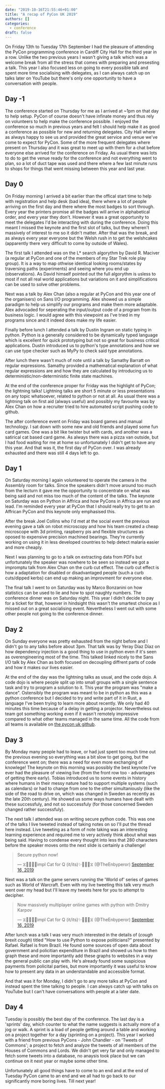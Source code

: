 ```yaml
---
date: "2019-10-16T21:55:46+01:00"
title: "A recap of PyCon UK 2019"
authors: []
categories:
  - conference
draft: false
---
```


On Friday 13th to Tuesday 17th September I had the pleasure of attending the PyCon programming conference in Cardiff City Hall for the third year in a row. Unlike the two previous years I 
wasn't giving a talk which was a welcome break from all the stress that comes with preparing and presesting a talk. This year I also focused less on going to every possible talk and spent 
more time socialising with delegates, as I can always catch up on talks later on YouTube but there's only one opportunity to have a conversation with people.

## Day -1

The conference started on Thursday for me as I arrived at ~1pm on that day to help setup. PyCon of course doesn't have infinate money and thus rely on volunteers to help make the conference 
possible. I enjoyed the conference so much in previous years and felt I should help make it as good a conference as possible for new and returning delegates. City Hall where as always happy 
to see us and provided the great service and venue we've come to expect for PyCon. Some of the more frequent delegates where present on Thursday and it was great to meet up with them for a 
chat before everyone else arrived for the conference on Friday. As usual there was lots to do to get the venue ready for the conference and not everything went to plan, so a lot of duct 
tape was used and there where a few last minute runs to shops for things that went missing between this year and last year.

## Day 0

On Friday morning I arrived a bit earlier than the offical start time to help with registration and help desk (bad idea), there where a lot of people arriving on the first day and there 
where the most badges to sort through. Every year the printers promise all the badges will arrive in alphabetical order, and every year they don't. However it was a great opportunity to 
meet the delegates I'd be interacting with during the conference. Doing this meant I missed the keynote and the first slot of talks, but they wheren't massively of interest to me so it 
didn't matter. After that was the break, and as always every year everyone but the Welsh rush in to get the welshcakes (apparently there very difficult to come by outside of Wales).

The first talk I attended was on the L* search algorythm by David R. Maciver (a regular at PyCon and one of the members of my Star Trek role play group). It is a way to map othwise 
identical looking rooms/states by traversing paths (experiments) and seeing where you end up (observations). As David himself pointed out the full algorythm is usless to most if not all 
real world applications but variations on it and simplifications can be used to solve other problems. 

Next was a talk by Alex Chan (also a regular at PyCon and this year one of the organisers) on Sans I/O programming. Alex showed us a simple paradigm to help us simplify our programs and 
make them more adaptable. Alex advocaded for seperating the input/output code of a program from its business logic. I would agree with this viewpoint as I've tried in my programs since and 
it indeed does make my life easier.

Finally before lunch I attended a talk by Dustin Ingram on static typing in python. Python is a generally considered to be dynamically typed language which is excellent for quick 
prototyping but not so great for business critical applications. Dustin introduced us to python's type annotations and how we can use type checker such as MyPy to check said type 
annotations.

After lunch there wasn't much of note until a talk by Samathy Barratt on regular expressions. Samathy provided a mathematical explanation of what regular expressions are and how they are 
calculated by introducing us to deterministic/non-deterministic finite state machines. 

At the end of the conference proper for Friday was the highlight of PyCon; the lightning talks! Lightning talks are short 5 minute or less presentations on any topic whatsoever, related to 
python or not at all. As usual there was a lightning talk on first aid (always useful) and possibly my favourite was by Alex Chan on how a recruiter tried to hire automated script pushing 
code to github. 

The after conference event on Friday was board games and manual technology. I sat down with some new and old friends and played some fun card games. One was a bit like twister but with 
cards, and another was a satirical cat based card game. As always there was a pizza van outside, but I had food waiting for me at home so unfortunately I didn't get to have any this year. 
And that was it, the first day of PyCon over. I was already exhausted and there was still 4 days left to go.

## Day 1

On Saturday morning I again volunteered to operate the camera in the Assembly room for talks. Since the speakers didn't move around too much from the lecturn it gave me the opportunity to 
concentrate on what was being said and not miss too much of the content of the talks. The keynote on Saturday was on Python in Affrica and how PyCons in Affrica are run and lead. I'm 
reminded every year at PyCon that I should really try to get to an Affrican PyCon and this keynote only emphasised this.

After the break Joel Collins who I'd met at the social event the previous evening gave a talk on robot microscopy and how his team created a cheap microscope with 3d printing, raspberry pis 
and flexible structures as oposed to expensive precision machined bearings. They're currently working on using it in less developed countries to help detect malaria easier and more cheaply. 

Next I was planning to go to a talk on extracting data from PDFs but unfortunately the speaker was nowhere to be seen so instead we got a impromptu talk from Alex Chan on the curb cut 
effect. The curb cut effect is how a adaptation for disabled or disadvantaged people (such a curb cuts/dipped kerbs) can end up making an improvment for everyone else.

The final talk I went to on Saturday was by Marco Bonzanini on how statistics can be used to lie and how to spot naughty numbers. The conference dinner was on Saturday night. This year I 
didn't decide to pay for a ticket for that, however in hindsight this wasn't the smartest choice as I missed out on a great socialising event. Nevertheless I went out with some other people 
not going to the conference dinner. 

## Day 2

On Sunday everyone was pretty exhausted from the night before and I didn't go to any talks before about 3pm. That talk was by Yeray Díaz Díaz on how dependency injection is a good thing to 
use in python even if it's seen as overengineering most of the time. This talked linked nicely to the Sans I/O talk by Alex Chan as both focused on decoupling diffrent parts of code and how 
it makes our lives easier. 

At the end of the day was the lightning talks as usual, and the code dojo. A code dojo is where people split up into small groups with a single sentence task and try to program a solution 
to it. This year the program was "make a dance". Ostensibly the program was meant to be in python as this was a python conference but I decided to try and write part of it in Rust, a 
language I've been trying to learn more about recently. We only had 40 minutes this time because of a delay in getting a projector. Nevertheless out team got something working even if it 
wasn't remotely impressive compared to what other teams managed in the same time. All the code from all teams is available on [the pycon uk github](https://github.com/PyconUK/dojo19).

## Day 3

By Monday many people had to leave, or had just spent too much time out the previous evening so everything was a bit slow to get going, but the conference went on; there was a need for even 
more exchanging of knowlege! The keynote on this morning was possibly the best keynote I've ever had the pleasure of viewing live (from the front row too - advantages of getting there 
early). Tobias introduced us to some events in history where humans in their messy nature had to support multiple systems (such as calendars) or had to change from one to the other 
simultaniously (like the side of the road to drive on, which was changed in Sweden as recently as the late 20th century). He showed us some ways humans have dealt with these successfuly, 
and not so successfuly (for those concerned Sweden changed rather successfuly). 

The next talk I attended was on writing secure python code. This was one of the talks I live tweeted instead of taking notes on so I'll put the thread here instead. Live tweeting as a form 
of note taking was an interesting learning experience and required me to very actively think about what was being said. Having to condense every thought into less that 280 characters before 
the speaker moves onto the next slide is certainly a challenge!

<blockquote class="twitter-tweet"><p lang="en" dir="ltr">Secure python now!</p>&mdash; ⧖🔶🏳️‍🌈✨impl Cat for Q (it/its)✨🏳️‍🌈🔶⧖ (@TheEnbyperor) <a 
href="https://twitter.com/TheEnbyperor/status/1173547830339874817?ref_src=twsrc%5Etfw">September 16, 2019</a></blockquote>

Next was a talk on the game servers running the 'World of' series of games such as World of Warcraft. Even with my live tweeting this talk very much went over my head but I'll leave my 
tweets here for you to attempt to decipher.

<blockquote class="twitter-tweet"><p lang="en" dir="ltr">Now massively multiplayer online games with python with Dmitry Karpov</p>&mdash; ⧖🔶🏳️‍🌈✨impl Cat for Q (it/its)✨🏳️‍🌈🔶⧖ 
(@TheEnbyperor) <a href="https://twitter.com/TheEnbyperor/status/1173552656150908928?ref_src=twsrc%5Etfw">September 16, 2019</a></blockquote>

After lunch was a talk I was very much interested in the details of (*cough* brexit *cough*) titled "How to use Python to expose politicians?" presented by Rafael. Rafael is from Brazil. He 
found some sources of open data about government and policitian expenditure in Brazil and showed us how to then graph these and more importantly add these graphs to websites in a way the 
general public can play with. He's already found some suspicious payments from policital parties, but more importantly it was useful to know how to present any data in an understandable and 
accessible format.

And that was it for Monday, I didn't go to any more talks at PyCon and instead spent the time talking to people. I can always catch up with talks on YouTube but I can't have conversations 
with people at a later date.

## Day 4

Tuesday is possibly the best day of the conference. The last day is a 'sprints' day, which counter to what the name suggests is actually more of a jog or walk. A sprint is a load of people 
getting around a table and working on a project together for a day (sprinting on a project). This year I worked with a friend from previous PyCons - John Chandler - on 'Tweets of Commons'; 
a project to fetch and analyze the tweets of all members of the Houses of Commons and Lords. We didn't get very far and only managed to fetch some tweets into a database, no anaysis took 
place but we can continue on it next year or maybe some other time. 

Unfortunately all good things have to come to an end and at the end of Tuesday PyCon came to an end and we all had to go back to our significantly more boring lives. Till next year!

<script async src="https://platform.twitter.com/widgets.js" charset="utf-8"></script> 
